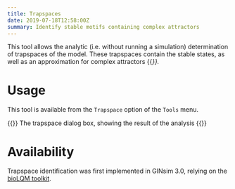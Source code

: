 ```yaml
---
title: Trapspaces
date: 2019-07-18T12:58:00Z
summary: Identify stable motifs containing complex attractors
---
```


This tool allows the analytic (i.e. without running a simulation) determination of
trapspaces of the model. These trapspaces contain the stable states, as well as an
approximation for complex attractors {{<cite Klarner2014 >}}.


Usage
=====

This tool is available from the ``Trapspace`` option of the ``Tools`` menu.

{{<fig src="trapspaces.png">}}
The trapspace dialog box, showing the result of the analysis
{{</fig>}}


Availability
============

Trapspace identification was first implemented in GINsim 3.0, relying on 
the [bioLQM toolkit](http://www.colomoto.org/biolqm).


